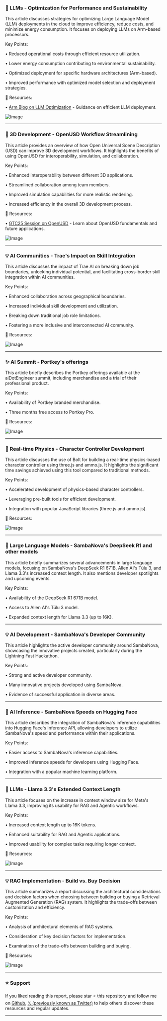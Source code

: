 ### 🤖 LLMs - Optimization for Performance and Sustainability

This article discusses strategies for optimizing Large Language Model (LLM) deployments in the cloud to improve efficiency, reduce costs, and minimize energy consumption.  It focuses on deploying LLMs on Arm-based processors.

Key Points:

• Reduced operational costs through efficient resource utilization.


• Lower energy consumption contributing to environmental sustainability.


• Optimized deployment for specific hardware architectures (Arm-based).


• Improved performance with optimized model selection and deployment strategies.



🔗 Resources:

• [Arm Blog on LLM Optimization](https://www.arm.com/blogs/developer/optimizing-llms-for-performance-and-sustainability) -  Guidance on efficient LLM deployment.

![Image](https://pbs.twimg.com/media/GkKmrVxXUAEvGsE?format=jpg&name=small)


---

### 🚀 3D Development - OpenUSD Workflow Streamlining

This article provides an overview of how Open Universal Scene Description (USD) can improve 3D development workflows. It highlights the benefits of using OpenUSD for interoperability, simulation, and collaboration.

Key Points:

• Enhanced interoperability between different 3D applications.


• Streamlined collaboration among team members.


• Improved simulation capabilities for more realistic rendering.


• Increased efficiency in the overall 3D development process.



🔗 Resources:

• [GTC25 Session on OpenUSD](https://nvda.ws/4k6Yyck) -  Learn about OpenUSD fundamentals and future applications.

![Image](https://pbs.twimg.com/ext_tw_video_thumb/1893080110288265216/pu/img/OQhwi7ii0yfupree.jpg)


---

### 💡 AI Communities - Trae's Impact on Skill Integration

This article discusses the impact of Trae AI on breaking down job boundaries, unlocking individual potential, and facilitating cross-border skill integration within AI communities.

Key Points:

• Enhanced collaboration across geographical boundaries.


• Increased individual skill development and utilization.


• Breaking down traditional job role limitations.


• Fostering a more inclusive and interconnected AI community.



🔗 Resources:

![Image](https://pbs.twimg.com/media/GkWQG6jWoAAmukD?format=jpg&name=small)


---

### ✨ AI Summit - Portkey's offerings

This article briefly describes the Portkey offerings available at the aiDotEngineer summit, including merchandise and a trial of their professional product.

Key Points:

• Availability of Portkey branded merchandise.


• Three months free access to Portkey Pro.



🔗 Resources:

![Image](https://pbs.twimg.com/media/GkVrdTnaoAIiXxN?format=900x900)


---

### 🤖 Real-time Physics - Character Controller Development

This article discusses the use of Bolt for building a real-time physics-based character controller using three.js and ammo.js.  It highlights the significant time savings achieved using this tool compared to traditional methods.


Key Points:

• Accelerated development of physics-based character controllers.


• Leveraging pre-built tools for efficient development.


• Integration with popular JavaScript libraries (three.js and ammo.js).



🔗 Resources:

![Image](https://pbs.twimg.com/amplify_video_thumb/1892989018125778944/img/YUWXtkwp6bg-nZnx.jpg)


---

### 🤖 Large Language Models - SambaNova's DeepSeek R1 and other models

This article briefly summarizes several advancements in large language models, focusing on SambaNova's DeepSeek R1 671B, Allen AI's Tülu 3, and Llama 3.3's increased context length.  It also mentions developer spotlights and upcoming events.


Key Points:

• Availability of the DeepSeek R1 671B model.


• Access to Allen AI's Tülu 3 model.


• Expanded context length for Llama 3.3 (up to 16K).



---

### 💡  AI Development - SambaNova's Developer Community

This article highlights the active developer community around SambaNova, showcasing the innovative projects created, particularly during the Lightning Fast Hackathon.

Key Points:

• Strong and active developer community.


• Many innovative projects developed using SambaNova.


• Evidence of successful application in diverse areas.



---

### 🚀 AI Inference - SambaNova Speeds on Hugging Face

This article describes the integration of SambaNova's inference capabilities into Hugging Face's Inference API, allowing developers to utilize SambaNova's speed and performance within their applications.


Key Points:

• Easier access to SambaNova's inference capabilities.


• Improved inference speeds for developers using Hugging Face.


• Integration with a popular machine learning platform.



---

### 🤖 LLMs - Llama 3.3's Extended Context Length

This article focuses on the increase in context window size for Meta's Llama 3.3, improving its usability for RAG and Agentic workflows.

Key Points:

• Increased context length up to 16K tokens.


• Enhanced suitability for RAG and Agentic applications.


• Improved usability for complex tasks requiring longer context.



🔗 Resources:

![Image](https://pbs.twimg.com/media/GkVncUGX0AECe8I?format=png&name=small)


---

### 💡 RAG Implementation - Build vs. Buy Decision

This article summarizes a report discussing the architectural considerations and decision factors when choosing between building or buying a Retrieval Augmented Generation (RAG) system.  It highlights the trade-offs between customization and efficiency.

Key Points:

• Analysis of architectural elements of RAG systems.


• Consideration of key decision factors for implementation.


• Examination of the trade-offs between building and buying.



🔗 Resources:

![Image](https://pbs.twimg.com/media/GkLbzKbbUAIuv7l?format=jpg&name=small)


---

### ⭐️ Support

If you liked reading this report, please star ⭐️ this repository and follow me on [Github](https://github.com/Drix10), [𝕏 (previously known as Twitter)](https://x.com/DRIX_10_) to help others discover these resources and regular updates.

---
